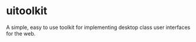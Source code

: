 uitoolkit
=========

A simple, easy to use toolkit for implementing desktop class user interfaces for the web.